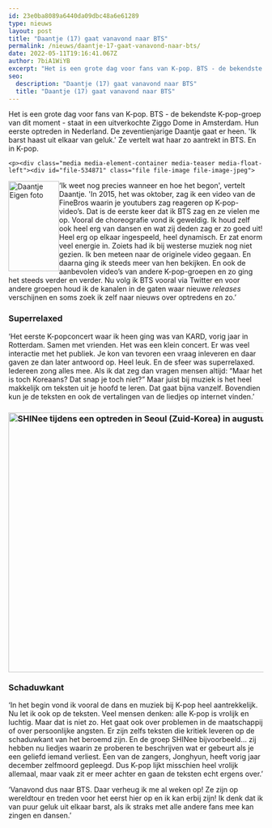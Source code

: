 ```yaml
---
id: 23e0ba8089a6440da09dbc48a6e61289
type: nieuws
layout: post
title: "Daantje (17) gaat vanavond naar BTS"
permalink: /nieuws/daantje-17-gaat-vanavond-naar-bts/
date: 2022-05-11T19:16:41.067Z
author: 7biA1WiYB
excerpt: "Het is een grote dag voor fans van K-pop. BTS - de bekendste K-pop-groep van dit moment - staat in een uitverkochte Ziggo Dome in Amsterdam. Hun eerste optreden in Nederland. De zeventienjarige Daantje gaat er heen. 'Ik barst haast uit elkaar van geluk.' Ze vertelt wat haar zo aantrekt in BTS. En in K-pop.  "
seo:
  description: "Daantje (17) gaat vanavond naar BTS"
  title: "Daantje (17) gaat vanavond naar BTS"
---
```

Het is een grote dag voor fans van K-pop. BTS - de bekendste K-pop-groep van dit moment - staat in een uitverkochte Ziggo Dome in Amsterdam. Hun eerste optreden in Nederland. De zeventienjarige Daantje gaat er heen. 'Ik barst haast uit elkaar van geluk.' Ze vertelt wat haar zo aantrekt in BTS. En in K-pop.  

    <p><div class="media media-element-container media-teaser media-float-left"><div id="file-534871" class="file file-image file-image-jpeg">

        
  
  <div class="content">
    <a href="/files/daantjejpg-1"><img alt="Daantje Eigen foto" title="Daantje Eigen foto" height="220" width="124" style="float: left; width: 100px; height: 178px;" class="media-element file-teaser" data-delta="4" src="https://original.sevendays.nl/sites/default/files/styles/medium/public/Daantje_0.jpg?itok=-UqCox-E"></a>  </div>

  
</div>
</div>‘Ik weet nog precies wanneer en hoe het begon', vertelt Daantje. 'In 2015, het was oktober, zag ik een video van de FineBros waarin je youtubers zag reageren op K-pop-video’s. Dat is de eerste keer dat ik BTS zag en ze vielen me op. Vooral de choreografie vond ik geweldig. Ik houd zelf ook heel erg van dansen en wat zij deden zag er zo goed uit! Heel erg op elkaar ingespeeld, heel dynamisch. Er zat enorm veel energie in. Zoiets had ik bij westerse muziek nog niet gezien. Ik ben meteen naar de originele video gegaan. En daarna ging ik steeds meer van hen bekijken. En ook de aanbevolen video’s van andere K-pop-groepen en zo ging het steeds verder en verder. Nu volg ik BTS vooral via Twitter en voor andere groepen houd ik de kanalen in de gaten waar nieuwe <em>releases</em> verschijnen en soms zoek ik zelf naar nieuws over optredens en zo.’
<h3><strong>Superrelaxed</strong></h3>
<p>‘Het eerste K-popconcert waar ik heen ging was van KARD, vorig jaar in Rotterdam. Samen met vrienden. Het was een klein concert. Er was veel interactie met het publiek. Je kon van tevoren een vraag inleveren en daar gaven ze dan later antwoord op. Heel leuk. En de sfeer was superrelaxed. Iedereen zong alles mee. Als ik dat zeg dan vragen mensen altijd: “Maar het is toch Koreaans? Dat snap je toch niet?” Maar juist bij muziek is het heel makkelijk om teksten uit je hoofd te leren. Dat gaat bijna vanzelf. Bovendien kun je de teksten en ook de vertalingen van de liedjes op internet vinden.’</p>
<h3><div class="media media-element-container media-default"><div id="file-534867" class="file file-image file-image-jpeg">

        
  
  <div class="content">
    <img alt="SHINee tijdens een optreden in Seoul (Zuid-Korea) in augustus 2018 Foto AFP" title="SHINee tijdens een optreden in Seoul (Zuid-Korea) in augustus 2018 Foto AFP" height="2312" width="4056" style="width: 900px; height: 513px;" class="media-element file-default" data-delta="2" src="https://original.sevendays.nl/sites/default/files/ANP-58668688.jpg">  </div>

  
</div>
</div><br><strong>Schaduwkant</strong></h3>
<p>‘In het begin vond ik vooral de dans en muziek bij K-pop heel aantrekkelijk. Nu let ik ook op de teksten. Veel mensen denken: alle K-pop is vrolijk en luchtig. Maar dat is niet zo. Het gaat ook over problemen in de maatschappij of over persoonlijke angsten. Er zijn zelfs teksten die kritiek leveren op de schaduwkant van het beroemd zijn. En de groep SHINee bijvoorbeeld… zij hebben nu liedjes waarin ze proberen te beschrijven wat er gebeurt als je een geliefd iemand verliest. Een van de zangers, Jonghyun, heeft vorig jaar december zelfmoord gepleegd. Dus K-pop lijkt misschien heel vrolijk allemaal, maar vaak zit er meer achter en gaan de teksten echt ergens over.’</p>
<p>‘Vanavond dus naar BTS. Daar verheug ik me al weken op! Ze zijn op wereldtour en treden voor het eerst hier op en ik kan erbij zijn! Ik denk dat ik van puur geluk uit elkaar barst, als ik straks met alle andere fans mee kan zingen en dansen.’</p>  
